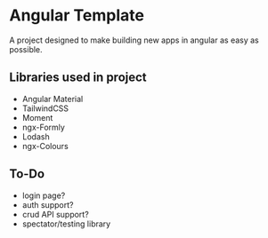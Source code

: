 # Angular Template

A project designed to make building new apps in angular as easy as possible.

## Libraries used in project

 - Angular Material
 - TailwindCSS
 - Moment
 - ngx-Formly
 - Lodash
 - ngx-Colours

## To-Do

 - login page?
 - auth support?
 - crud API support?
 - spectator/testing library